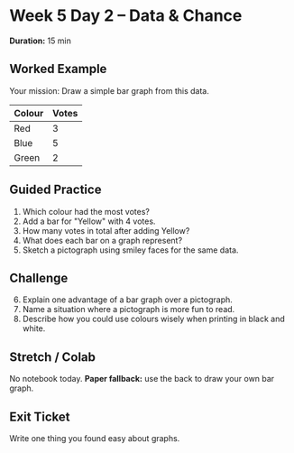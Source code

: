 # Week 5 Day 2 – Data & Chance

**Duration:** 15 min

## Worked Example
Your mission: Draw a simple bar graph from this data.

| Colour | Votes |
|-------|------|
| Red   | 3    |
| Blue  | 5    |
| Green | 2    |

## Guided Practice
1. Which colour had the most votes?
2. Add a bar for "Yellow" with 4 votes.
3. How many votes in total after adding Yellow?
4. What does each bar on a graph represent?
5. Sketch a pictograph using smiley faces for the same data.

## Challenge
6. Explain one advantage of a bar graph over a pictograph.
7. Name a situation where a pictograph is more fun to read.
8. Describe how you could use colours wisely when printing in black and white.

## Stretch / Colab
No notebook today. **Paper fallback:** use the back to draw your own bar graph.

## Exit Ticket
Write one thing you found easy about graphs.
